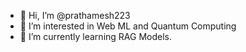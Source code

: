 - 👋 Hi, I’m @prathamesh223
- 👀 I’m interested in Web ML and Quantum Computing
- 🌱 I’m currently learning RAG Models.


<!---
prathamesh223/prathamesh223 is a ✨ special ✨ repository because its `README.md` (this file) appears on your GitHub profile.
You can click the Preview link to take a look at your changes.
--->
